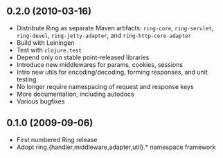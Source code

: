## 0.2.0 (2010-03-16)

* Distribute Ring as separate Maven artifacts: `ring-core`, `ring-servlet`, `ring-devel`, `ring-jetty-adapter`, and `ring-http-core-adapter`
* Build with Leiningen
* Test with `clojure.test`
* Depend only on stable point-released libraries
* Introduce new middlewares for params, cookies, sessions
* Intro new utils for encoding/decoding, forming responses, and unit testing
* No longer require namespacing of request and response keys
* More documentation, including autodocs
* Various bugfixes

## 0.1.0 (2009-09-06)

* First numbered Ring release
* Adopt ring.{handler,middleware,adapter,util}.* namespace framework
